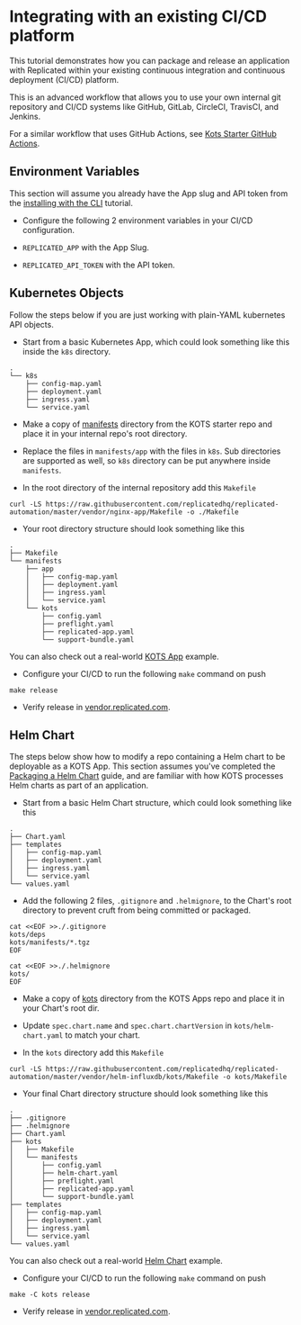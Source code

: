 # Integrating with an existing CI/CD platform

This tutorial demonstrates how you can package and release an application with Replicated within your existing continuous integration and continuous deployment (CI/CD) platform.

This is an advanced workflow that allows you to use your own internal git repository and CI/CD systems like GitHub, GitLab, CircleCI, TravisCI, and Jenkins.

For a similar workflow that uses GitHub Actions, see [Kots Starter GitHub Actions](https://github.com/replicatedhq/replicated-starter-kots/blob/main/.github/workflows/main.yml#L21).

## Environment Variables

This section will assume you already have the App slug and API token from the [installing with the CLI](tutorial-installing-with-cli#2-setting-a-service-account-token) tutorial.

- Configure the following 2 environment variables in your CI/CD configuration.

- `REPLICATED_APP` with the App Slug.
- `REPLICATED_API_TOKEN` with the API token.

## Kubernetes Objects

Follow the steps below if you are just working with plain-YAML kubernetes API objects.

- Start from a basic Kubernetes App, which could look something like this inside the `k8s` directory.

```text
.
└── k8s
    ├── config-map.yaml
    ├── deployment.yaml
    ├── ingress.yaml
    └── service.yaml
```

- Make a copy of [manifests](https://github.com/replicatedhq/replicated-automation/tree/master/vendor/nginx-app/manifests) directory from the KOTS starter repo and place it in your internal repo's root directory.

- Replace the files in `manifests/app` with the files in `k8s`.
Sub directories are supported as well, so `k8s` directory can be put anywhere inside `manifests`.

- In the root directory of the internal repository add this `Makefile`

```shell
curl -LS https://raw.githubusercontent.com/replicatedhq/replicated-automation/master/vendor/nginx-app/Makefile -o ./Makefile
```

- Your root directory structure should look something like this
```text
.
├── Makefile
└── manifests
    ├── app
    │   ├── config-map.yaml
    │   ├── deployment.yaml
    │   ├── ingress.yaml
    │   └── service.yaml
    └── kots
        ├── config.yaml
        ├── preflight.yaml
        ├── replicated-app.yaml
        └── support-bundle.yaml
```

You can also check out a real-world [KOTS App](https://github.com/replicatedhq/replicated-automation/tree/master/vendor/nginx-app) example.

- Configure your CI/CD to run the following `make` command on push
```shell
make release
```

- Verify release in [vendor.replicated.com](https://vendor.replicated.com).

## Helm Chart

The steps below show how to modify a repo containing a Helm chart to be deployable as a KOTS App.
This section assumes you've completed the [Packaging a Helm Chart](/vendor/guides/helm-chart) guide, and are familiar with how KOTS processes Helm charts as part of an application.

- Start from a basic Helm Chart structure, which could look something like this

```text
.
├── Chart.yaml
├── templates
│   ├── config-map.yaml
│   ├── deployment.yaml
│   ├── ingress.yaml
│   └── service.yaml
└── values.yaml
```

- Add the following 2 files, `.gitignore` and `.helmignore`, to the Chart's root directory to prevent cruft from being committed or packaged.

```shell
cat <<EOF >>./.gitignore
kots/deps
kots/manifests/*.tgz
EOF
```

```shell
cat <<EOF >>./.helmignore
kots/
EOF
```

- Make a copy of [kots](https://github.com/replicatedhq/replicated-automation/tree/master/vendor/helm-influxdb/kots) directory from the KOTS Apps repo and place it in your Chart's root dir.

- Update `spec.chart.name` and `spec.chart.chartVersion` in `kots/helm-chart.yaml` to match your chart.

- In the `kots` directory add this `Makefile`

```shell
curl -LS https://raw.githubusercontent.com/replicatedhq/replicated-automation/master/vendor/helm-influxdb/kots/Makefile -o kots/Makefile
```

- Your final Chart directory structure should look something like this
```text
.
├── .gitignore
├── .helmignore
├── Chart.yaml
├── kots
│   ├── Makefile
│   └── manifests
│       ├── config.yaml
│       ├── helm-chart.yaml
│       ├── preflight.yaml
│       ├── replicated-app.yaml
│       └── support-bundle.yaml
├── templates
│   ├── config-map.yaml
│   ├── deployment.yaml
│   ├── ingress.yaml
│   └── service.yaml
└── values.yaml
```

You can also check out a real-world [Helm Chart](https://github.com/replicatedhq/replicated-automation/tree/master/vendor/helm-influxdb) example.

- Configure your CI/CD to run the following `make` command on push
```shell
make -C kots release
```

- Verify release in [vendor.replicated.com](https://vendor.replicated.com).

